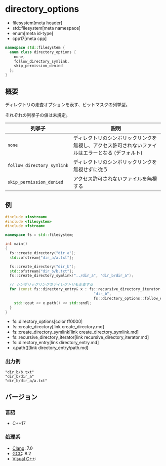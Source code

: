# directory_options
* filesystem[meta header]
* std::filesystem[meta namespace]
* enum[meta id-type]
* cpp17[meta cpp]

```cpp
namespace std::filesystem {
  enum class directory_options {
    none,
    follow_directory_symlink,
    skip_permission_denied
  };
}
```

## 概要
ディレクトリの走査オプションを表す、ビットマスクの列挙型。

それぞれの列挙子の値は未規定。

| 列挙子 | 説明 |
|--------|------|
| `none` | ディレクトリのシンボリックリンクを無視し、アクセス許可されないファイルはエラーとなる (デフォルト) |
| `follow_directory_symlink` | ディレクトリのシンボリックリンクを無視せずに従う |
| `skip_permission_denied` | アクセス許可されないファイルを無視する |


## 例
```cpp example
#include <iostream>
#include <filesystem>
#include <fstream>

namespace fs = std::filesystem;

int main()
{
  fs::create_directory("dir_a");
  std::ofstream{"dir_a/a.txt"};

  fs::create_directory("dir_b");
  std::ofstream{"dir_b/b.txt"};
  fs::create_directory_symlink("../dir_a", "dir_b/dir_a");

  // シンボリックリンクのディレクトリも走査する
  for (const fs::directory_entry& x : fs::recursive_directory_iterator(
                                        "dir_b",
                                        fs::directory_options::follow_directory_symlink)) {
    std::cout << x.path() << std::endl;
  }
}
```
* fs::directory_options[color ff0000]
* fs::create_directory[link create_directory.md]
* fs::create_directory_symlink[link create_directory_symlink.md]
* fs::recursive_directory_iterator[link recursive_directory_iterator.md]
* fs::directory_entry[link directory_entry.md]
* x.path()[link directory_entry/path.md]

### 出力例
```
"dir_b/b.txt"
"dir_b/dir_a"
"dir_b/dir_a/a.txt"
```

## バージョン
### 言語
- C++17

### 処理系
- [Clang](/implementation.md#clang): 7.0
- [GCC](/implementation.md#gcc): 8.2
- [Visual C++](/implementation.md#visual_cpp):
